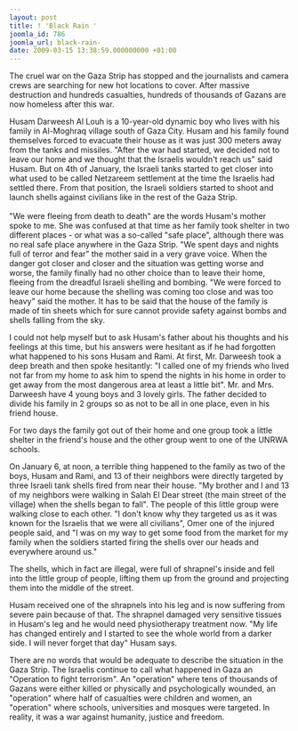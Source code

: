 ```yaml
---
layout: post
title: ! 'Black Rain '
joomla_id: 786
joomla_url: black-rain-
date: 2009-03-15 13:38:59.000000000 +01:00
---
```

<p>The cruel war on the Gaza Strip has stopped and the journalists and camera crews are searching for new hot locations to cover. After massive destruction and hundreds casualties, hundreds of thousands of Gazans are now homeless after this war.</p>

<p>Husam Darweesh Al Louh is a 10-year-old dynamic boy who lives with his family in Al-Moghraq village south of Gaza City. Husam and his family found themselves forced to evacuate their house as it was just 300 meters away from the tanks and missiles. "After the war had started, we decided not to leave our home and we thought that the Israelis wouldn't reach us" said Husam. But on 4th of January, the Israeli tanks started to get closer into what used to be called Netzareem settlement at the time the Israelis had settled there. From that position, the Israeli soldiers started to shoot and launch shells against civilians like in the rest of the Gaza Strip.<br /><br />"We were fleeing from death to death" are the words Husam's mother spoke to me. She was confused at that time as her family took shelter in two different places - or what was a so-called "safe place", although there was no real safe place anywhere in the Gaza Strip. "We spent days and nights full of terror and fear" the mother said in a very grave voice. When the danger got closer and closer and the situation was getting worse and worse, the family finally had no other choice than to leave their home, fleeing from the dreadful Israeli shelling and bombing. "We were forced to leave our home because the shelling was coming too close and was too heavy" said the mother. It has to be said that the house of the family is made of tin sheets which for sure cannot provide safety against bombs and shells falling from the sky.</p>
<p>I could not help myself but to ask Husam's father about his thoughts and his feelings at this time, but his answers were hesitant as if he had forgotten what happened to his sons Husam and Rami. At first, Mr. Darweesh took a deep breath and then spoke hesitantly: "I called one of my friends who lived not far from my home to ask him to spend the nights in his home in order to get away from the most dangerous area at least a little bit". Mr. and Mrs. Darweesh have 4 young boys and 3 lovely girls. The father decided to divide his family in 2 groups so as not to be all in one place, even in his friend house.</p>
<p>For two days the family got out of their home and one group took a little shelter in the friend's house and the other group went to one of the UNRWA schools.</p>
<p>On January 6, at noon, a terrible thing happened to the family as two of the boys, Husam and Rami, and 13 of their neighbors were directly targeted by three Israeli tank shells fired from near their house. "My brother and I and 13 of my neighbors were walking in Salah El Dear street (the main street of the village) when the shells began to fall". The people of this little group were walking close to each other. "I don't know why they targeted us as it was known for the Israelis that we were all civilians", Omer one of the injured people said, and "I was on my way to get some food from the market for my family when the soldiers started firing the shells over our heads and everywhere around us."</p>
<p>The shells, which in fact are illegal, were full of shrapnel's inside and fell into the little group of people, lifting them up from the ground and projecting them into the middle of the street.</p>
<p>Husam received one of the shrapnels into his leg and is now suffering from severe pain because of that. The shrapnel damaged very sensitive tissues in Husam's leg and he would need physiotherapy treatment now. "My life has changed entirely and I started to see the whole world from a darker side. I will never forget that day" Husam says.</p>
<p>There are no words that would be adequate to describe the situation in the Gaza Strip. The Israelis continue to call what happened in Gaza an "Operation to fight terrorism". An "operation" where tens of thousands of Gazans were either killed or physically and psychologically wounded, an "operation" where half of casualties were children and women, an "operation" where schools, universities and mosques were targeted. In reality, it was a war against humanity, justice and freedom.</p>
